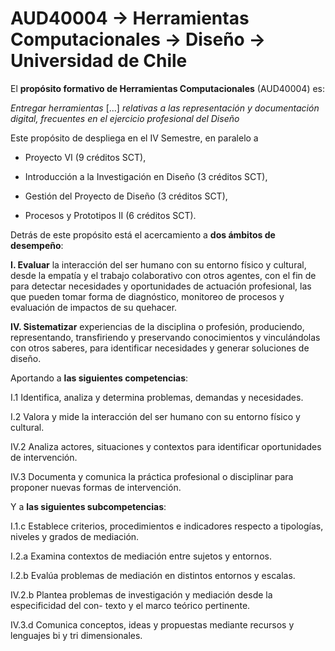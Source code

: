 # AUD40004 → Herramientas Computacionales → Diseño → Universidad de Chile

El **propósito formativo de Herramientas Computacionales** (AUD40004) es: 

*Entregar herramientas* […] *relativas a las representación y documentación digital, frecuentes en el ejercicio profesional del Diseño*

Este propósito de despliega en el IV Semestre, en paralelo a 

- Proyecto VI (9 créditos SCT),

- Introducción a la Investigación en Diseño (3 créditos SCT),

- Gestión del Proyecto de Diseño (3 créditos SCT), 

- Procesos y Prototipos II (6 créditos SCT). 

Detrás de este propósito está el acercamiento a **dos ámbitos de desempeño**: 

**I. Evaluar** la interacción del ser humano con su entorno físico y cultural, desde la empatía y el trabajo colaborativo con otros agentes, con el fin de para detectar necesidades y oportunidades de actuación profesional, las que pueden tomar forma de diagnóstico, monitoreo de procesos y evaluación de impactos de su quehacer.

**IV. Sistematizar** experiencias de la disciplina o profesión, produciendo, representando, transfiriendo y preservando conocimientos y vinculándolas con otros saberes, para identificar necesidades y generar soluciones de diseño.

Aportando a **las siguientes competencias**: 

I.1 Identifica, analiza y determina problemas, demandas y necesidades.

I.2 Valora y mide la interacción del ser humano con su entorno físico y cultural.

IV.2 Analiza actores, situaciones y contextos para identificar oportunidades de intervención.

IV.3 Documenta y comunica la práctica profesional o disciplinar para proponer nuevas formas de intervención.

Y a **las siguientes subcompetencias**: 

I.1.c Establece criterios, procedimientos e indicadores respecto a tipologías, niveles y grados de mediación.

I.2.a Examina contextos de mediación entre sujetos y entornos.

I.2.b Evalúa problemas de mediación en distintos entornos y escalas.

IV.2.b Plantea problemas de investigación y mediación desde la especificidad del con- texto y el marco teórico pertinente.

IV.3.d Comunica conceptos, ideas y propuestas mediante recursos y lenguajes bi y tri dimensionales.



